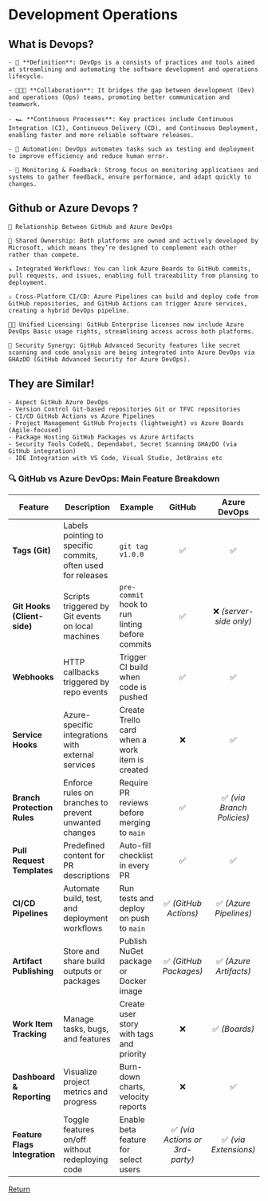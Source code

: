 # Development Operations

## What is Devops?

    - 🤔 **Definition**: DevOps is a consists of practices and tools aimed at streamlining and automating the software development and operations lifecycle.

    - 🧑‍🤝‍🧑 **Collaboration**: It bridges the gap between development (Dev) and operations (Ops) teams, promoting better communication and teamwork.

    - 🏎️ **Continuous Processes**: Key practices include Continuous Integration (CI), Continuous Delivery (CD), and Continuous Deployment, enabling faster and more reliable software releases.

    - 🤖 Automation: DevOps automates tasks such as testing and deployment to improve efficiency and reduce human error.

    - 🔭 Monitoring & Feedback: Strong focus on monitoring applications and systems to gather feedback, ensure performance, and adapt quickly to changes.

## Github or Azure Devops ?

    🤝 Relationship Between GitHub and Azure DevOps

    🤝 Shared Ownership: Both platforms are owned and actively developed by Microsoft, which means they’re designed to complement each other rather than compete.

    ↘️ Integrated Workflows: You can link Azure Boards to GitHub commits, pull requests, and issues, enabling full traceability from planning to deployment.

    ⚔️ Cross-Platform CI/CD: Azure Pipelines can build and deploy code from GitHub repositories, and GitHub Actions can trigger Azure services, creating a hybrid DevOps pipeline.

    🏳️‍🌈 Unified Licensing: GitHub Enterprise licenses now include Azure DevOps Basic usage rights, streamlining access across both platforms.

    🪪 Security Synergy: GitHub Advanced Security features like secret scanning and code analysis are being integrated into Azure DevOps via GHAzDO (GitHub Advanced Security for Azure DevOps).

## They are Similar!

    - Aspect GitHub Azure DevOps
    - Version Control Git-based repositories Git or TFVC repositories
    - CI/CD GitHub Actions vs Azure Pipelines
    - Project Management GitHub Projects (lightweight) vs Azure Boards (Agile-focused)
    - Package Hosting GitHub Packages vs Azure Artifacts
    - Security Tools CodeQL, Dependabot, Secret Scanning GHAzDO (via GitHub integration)
    - IDE Integration with VS Code, Visual Studio, JetBrains etc

### 🔍 GitHub vs Azure DevOps: Main Feature Breakdown

| Feature                       | Description                                                  | Example                                         |             GitHub              |        Azure DevOps        |
| ----------------------------- | ------------------------------------------------------------ | ----------------------------------------------- | :-----------------------------: | :------------------------: |
| **Tags (Git)**                | Labels pointing to specific commits, often used for releases | `git tag v1.0.0`                                |               ✅                |             ✅             |
| **Git Hooks (Client-side)**   | Scripts triggered by Git events on local machines            | `pre-commit` hook to run linting before commits |               ✅                |  ❌ _(server-side only)_   |
| **Webhooks**                  | HTTP callbacks triggered by repo events                      | Trigger CI build when code is pushed            |               ✅                |             ✅             |
| **Service Hooks**             | Azure-specific integrations with external services           | Create Trello card when a work item is created  |               ❌                |             ✅             |
| **Branch Protection Rules**   | Enforce rules on branches to prevent unwanted changes        | Require PR reviews before merging to `main`     |               ✅                | ✅ _(via Branch Policies)_ |
| **Pull Request Templates**    | Predefined content for PR descriptions                       | Auto-fill checklist in every PR                 |               ✅                |             ✅             |
| **CI/CD Pipelines**           | Automate build, test, and deployment workflows               | Run tests and deploy on push to `main`          |      ✅ _(GitHub Actions)_      |   ✅ _(Azure Pipelines)_   |
| **Artifact Publishing**       | Store and share build outputs or packages                    | Publish NuGet package or Docker image           |     ✅ _(GitHub Packages)_      |   ✅ _(Azure Artifacts)_   |
| **Work Item Tracking**        | Manage tasks, bugs, and features                             | Create user story with tags and priority        |               ❌                |       ✅ _(Boards)_        |
| **Dashboard & Reporting**     | Visualize project metrics and progress                       | Burn-down charts, velocity reports              |               ❌                |             ✅             |
| **Feature Flags Integration** | Toggle features on/off without redeploying code              | Enable beta feature for select users            | ✅ _(via Actions or 3rd-party)_ |   ✅ _(via Extensions)_    |

[Return](https://github.com/uerbzr/course-devops)
